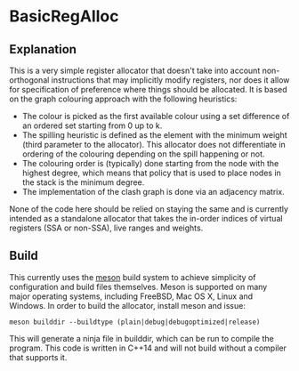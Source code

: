 # BasicRegAlloc

## Explanation

This is a very simple register allocator that doesn't take into account
non-orthogonal instructions that may implicitly modify registers, nor does it
allow for specification of preference where things should be allocated. It is
based on the graph colouring approach with the following heuristics:

* The colour is picked as the first available colour using a set difference of
  an ordered set starting from 0 up to k.
* The spilling heuristic is defined as the element with the minimum weight
  (third parameter to the allocator). This allocator does not differentiate in
  ordering of the colouring depending on the spill happening or not.
* The colouring order is (typically) done starting from the node with the
  highest degree, which means that policy that is used to place nodes in the
  stack is the minimum degree. 
* The implementation of the clash graph is done via an adjacency matrix.

None of the code here should be relied on staying the same and is currently
intended as a standalone allocator that takes the in-order indices of virtual
registers (SSA or non-SSA), live ranges and weights.

## Build

This currently uses the [meson](http://mesonbuild.com) build system to achieve
simplicity of configuration and build files themselves. Meson is supported on
many major operating systems, including FreeBSD, Mac OS X, Linux and Windows. In
order to build the allocator, install meson and issue:

```
meson builddir --buildtype (plain|debug|debugoptimized|release)
```

This will generate a ninja file in builddir, which can be run to compile the
program. This code is written in C++14 and will not build without a compiler
that supports it.
